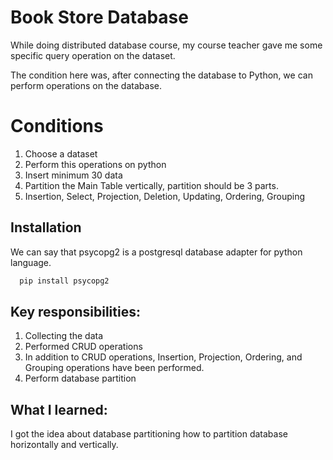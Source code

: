 
# Book Store Database

While doing distributed database course, my course teacher gave me 
some specific query operation on the dataset.

The condition here was, after connecting the database to Python, 
we can perform operations on the database.


# Conditions 

1. Choose a dataset 
2. Perform this operations on python
3. Insert minimum 30 data 
4. Partition the Main Table vertically, partition should be 3 parts. 
5. Insertion, Select, Projection, Deletion, Updating, Ordering, Grouping

## Installation

We can say that psycopg2 is a postgresql database adapter 
for python language. 

```bash
  pip install psycopg2
```

## Key responsibilities:
1. Collecting the data
2. Performed CRUD operations
3. In addition to CRUD operations, Insertion, Projection, Ordering,
and Grouping operations have been performed.
4. Perform database partition


## What I learned:
I got the idea about database partitioning how to partition database horizontally and vertically.
